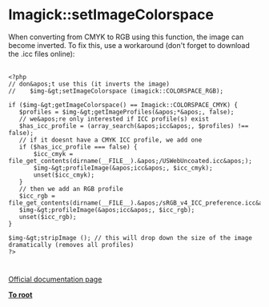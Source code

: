 # Imagick::setImageColorspace



When converting from CMYK to RGB using this function, the image can become inverted. To fix this, use a workaround (don&apos;t forget to download the .icc files online): <br><br>

```
<?php 
// don&apos;t use this (it inverts the image) 
//    $img-&gt;setImageColorspace (imagick::COLORSPACE_RGB); 

if ($img-&gt;getImageColorspace() == Imagick::COLORSPACE_CMYK) { 
   $profiles = $img-&gt;getImageProfiles(&apos;*&apos;, false); 
   // we&apos;re only interested if ICC profile(s) exist 
   $has_icc_profile = (array_search(&apos;icc&apos;, $profiles) !== false); 
   // if it doesnt have a CMYK ICC profile, we add one 
   if ($has_icc_profile === false) { 
       $icc_cmyk = file_get_contents(dirname(__FILE__).&apos;/USWebUncoated.icc&apos;); 
       $img-&gt;profileImage(&apos;icc&apos;, $icc_cmyk); 
       unset($icc_cmyk); 
   } 
   // then we add an RGB profile 
   $icc_rgb = file_get_contents(dirname(__FILE__).&apos;/sRGB_v4_ICC_preference.icc&apos;); 
   $img-&gt;profileImage(&apos;icc&apos;, $icc_rgb); 
   unset($icc_rgb); 
} 

$img-&gt;stripImage (); // this will drop down the size of the image dramatically (removes all profiles) 
?>
```
  

#

[Official documentation page](https://www.php.net/manual/en/imagick.setimagecolorspace.php)

**[To root](/README.md)**